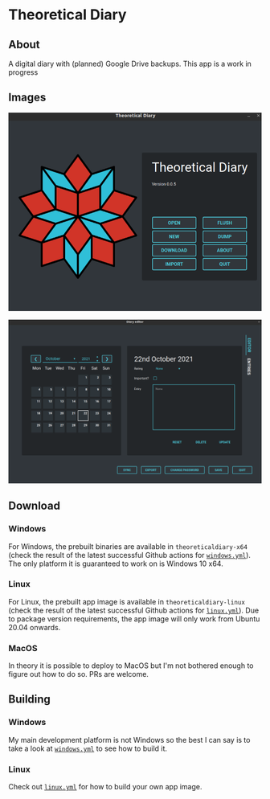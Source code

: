 # Theoretical Diary

## About

A digital diary with (planned) Google Drive backups. This app is a work in progress

## Images

![](images/main_menu.png)

![](images/diary_editor.png)

## Download

### Windows

For Windows, the prebuilt binaries are available in `theoreticaldiary-x64` (check the result of the latest successful Github actions for [`windows.yml`](https://github.com/someretical/theoretical-diary/actions/workflows/windows.yml)). The only platform it is guaranteed to work on is Windows 10 x64.

### Linux

For Linux, the prebuilt app image is available in `theoreticaldiary-linux` (check the result of the latest successful Github actions for [`linux.yml`](https://github.com/someretical/theoretical-diary/actions/workflows/linux.yml)). Due to package version requirements, the app image will only work from Ubuntu 20.04  onwards.

### MacOS

In theory it is possible to deploy to MacOS but I'm not bothered enough to figure out how to do so. PRs are welcome.

## Building

### Windows

My main development platform is not Windows so the best I can say is to take a look at [`windows.yml`](https://github.com/someretical/theoretical-diary/blob/master/.github/workflows/linux.yml) to see how to build it.

### Linux

Check out [`linux.yml`](https://github.com/someretical/theoretical-diary/blob/master/.github/workflows/linux.yml) for how to build your own app image.

